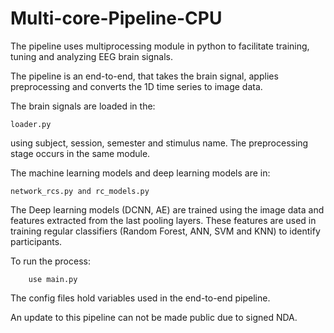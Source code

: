 # Multi-core-Pipeline-CPU
The pipeline uses multiprocessing module in python to facilitate training, tuning and 
analyzing EEG brain signals.

The pipeline is an end-to-end, that takes the brain signal, applies preprocessing and 
converts the 1D time series to image data. 

The brain signals are loaded in the:

    loader.py

using subject, session, semester and stimulus name. The preprocessing stage occurs 
in the same module.

The machine learning models and deep learning models are in:

    network_rcs.py and rc_models.py

The Deep learning models (DCNN, AE) are trained using the image data and features extracted 
from the last pooling layers.  These features are used in training regular classifiers 
(Random Forest, ANN, SVM and KNN) to identify participants.

To run the process:

        use main.py

The config files hold variables used in the end-to-end pipeline.

An update to this pipeline can not be made public due to signed NDA.
